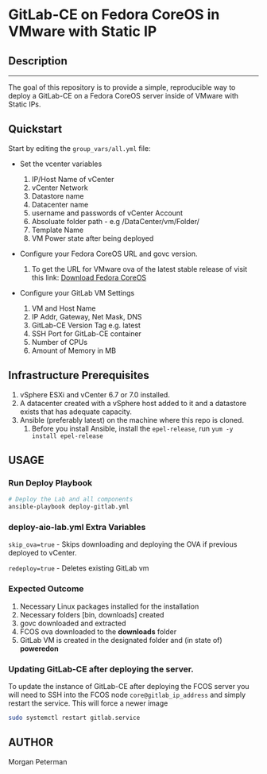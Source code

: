 GitLab-CE on Fedora CoreOS in VMware with Static IP
===========================================

## Description
------------

The goal of this repository is to provide a simple, reproducible way to deploy a GitLab-CE on a Fedora CoreOS server inside of VMware with Static IPs.

## Quickstart

Start by editing the `group_vars/all.yml` file:

+ Set the vcenter variables
    1. IP/Host Name of vCenter
    2. vCenter Network
    3. Datastore name
    4. Datacenter name
    5. username and passwords of vCenter Account
    6. Absoluate folder path - e.g /DataCenter/vm/Folder/
    7. Template Name
    8. VM Power state after being deployed

+ Configure your Fedora CoreOS URL and govc version.
    1. To get the URL for VMware ova of the latest stable release of visit this link: [Download Fedora CoreOS](https://getfedora.org/en/coreos/download?tab=metal_virtualized&stream=stable)

+ Configure your GitLab VM Settings
    1. VM and Host Name
    2. IP Addr, Gateway, Net Mask, DNS
    3. GitLab-CE Version Tag e.g. latest
    4. SSH Port for GitLab-CE container
    5. Number of CPUs
    6. Amount of Memory in MB

## Infrastructure Prerequisites

1. vSphere ESXi and vCenter 6.7 or 7.0 installed.
2. A datacenter created with a vSphere host added to it and a datastore exists that has adequate capacity.
3. Ansible (preferably latest) on the machine where this repo is cloned.
    1. Before you install Ansible, install the `epel-release`, run `yum -y install epel-release`


## USAGE

### Run Deploy Playbook
```sh
# Deploy the Lab and all components
ansible-playbook deploy-gitlab.yml
```
### deploy-aio-lab.yml Extra Variables

`skip_ova=true` - Skips downloading and deploying the OVA if previous deployed to vCenter.

`redeploy=true` - Deletes existing GitLab vm

### Expected Outcome

1. Necessary Linux packages installed for the installation
2. Necessary folders [bin, downloads] created
3. govc downloaded and extracted
4. FCOS ova downloaded to the **downloads** folder
5. GitLab VM is created in the designated folder and (in state of) **poweredon**

### Updating GitLab-CE after deploying the server.

To update the instance of GitLab-CE after deploying the FCOS server you will need to SSH into the FCOS node `core@gitlab_ip_address` and simply restart the service. This will force a newer image

```bash
sudo systemctl restart gitlab.service
```

AUTHOR
------
Morgan Peterman

